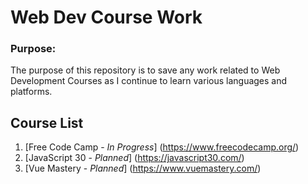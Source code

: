 # Web Dev Course Work

### Purpose:

The purpose of this repository is to save any work related to Web Development Courses as I continue to learn various languages and platforms.

## Course List

1. [Free Code Camp - _In Progress_] (https://www.freecodecamp.org/)
2. [JavaScript 30 - _Planned_] (https://javascript30.com/)
3. [Vue Mastery - _Planned_] (https://www.vuemastery.com/)